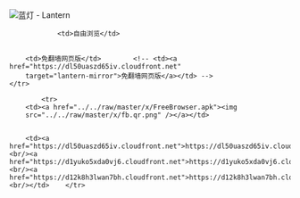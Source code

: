 

<img src="../../raw/master/x/8e0a2b81.c82003be.LanternYellow2.png" alt="蓝灯 - Lantern"/>
<table>
    <tr>
                
                <td>自由浏览</td>
        
        
        <td>免翻墙网页版</td>        <!-- <td><a href="https://dl50uaszd65iv.cloudfront.net"
        target="lantern-mirror">免翻墙网页版</a></td> -->
    </tr>
    
            <tr>
        <td><a href="../../raw/master/x/FreeBrowser.apk"><img
        src="../../raw/master/x/fb.qr.png" /></a></td>

        
        <td><a href="https://dl50uaszd65iv.cloudfront.net">https://dl50uaszd65iv.cloudfront.net</a><br/><a href="https://d1yuko5xda0vj6.cloudfront.net">https://d1yuko5xda0vj6.cloudfront.net</a><br/><a href="https://d12k8h3lwan7bh.cloudfront.net">https://d12k8h3lwan7bh.cloudfront.net</a><br/></td>    </tr>
</table>
